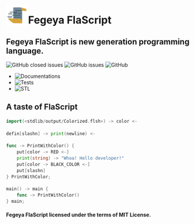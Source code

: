 
<img src="docs/resource/FlaScript_Logo.png" align="left"
     alt="Fegeya FlaScript logo by @ferhatgec" width="60" height="60">
     
# Fegeya FlaScript
## Fegeya FlaScript is new generation programming language.

![GitHub closed issues](https://img.shields.io/github/issues-closed/ferhatgec/flascript)
![GitHub issues](https://img.shields.io/github/issues/ferhatgec/flascript)
![GitHub](https://img.shields.io/github/license/ferhatgec/flascript)

* ![Documentations](docs/documentation/)
* ![Tests](test/)
* ![STL](stdlib/)


## A taste of FlaScript
```go
import(<stdlib/output/Colorized.flsh>) -> color <-

defin[slashn] -> print(newline) <-

func -> PrintWithColor() {
    put[color -> RED <-]
    print(string) -> "Whoa! Hello developer!" 
    put[color -> BLACK_COLOR <-]
    put[slashn]
} PrintWithColor;

main() -> main {
    func -> PrintWithColor()
} main;
```


     
#### Fegeya FlaScript licensed under the terms of MIT License.
